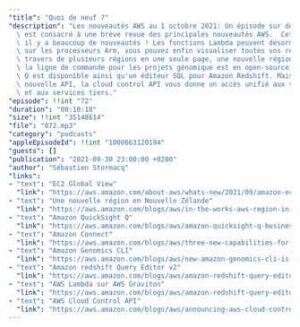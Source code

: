 ```yaml
---
"title": "Quoi de neuf ?"
"description": "Les nouveautés AWS au 1 octobre 2021: Un épisode sur deux du podcast\
  \ est consacré à une brève revue des principales nouveautés AWS.  Cette semaine,\
  \ il y a beaucoup de nouveautés ! Les fonctions Lambda peuvent désormais s'exécuter\
  \ sur les processeurs Arm, vous pouvez enfin visualiser toutes vos resources au\
  \ travers de plusieurs régions en une seule page, une nouvelle région est annoncée,\
  \ la ligne de commande pour les projets génomique est en open-source, QuickSight\
  \ Q est disponible ainsi qu'un éditeur SQL pour Amazon Redshift. Mais surtout, une\
  \ nouvelle API, la cloud control API vous donne un accès unifié aux services AWS\
  \ et aux services tiers."
"episode": !!int "72"
"duration": "00:18:18"
"size": !!int "35148614"
"file": "072.mp3"
"category": "podcasts"
"appleEpisodeId": !!int "1000663120194"
"guests": []
"publication": "2021-09-30 23:00:00 +0200"
"author": "Sébastien Stormacq"
"links":
- "text": "EC2 Global View"
  "link": "https://aws.amazon.com/about-aws/whats-new/2021/09/amazon-ec2-global-view-console-regions/"
- "text": "Une nouvelle région en Nouvelle Zélande"
  "link": "https://aws.amazon.com/blogs/aws/in-the-works-aws-region-in-new-zealand/"
- "text": "Amazon QuickSight Q"
  "link": "https://aws.amazon.com/blogs/aws/amazon-quicksight-q-business-intelligence-using-natural-language-questions/"
- "text": "Amazon Connect"
  "link": "https://aws.amazon.com/blogs/aws/three-new-capabilities-for-amazon-connect/"
- "text": "Amazon Genomics CLI"
  "link": "https://aws.amazon.com/blogs/aws/new-amazon-genomics-cli-is-now-open-source-and-generally-available/"
- "text": "Amazon redshift Query Editor v2"
  "link": "https://aws.amazon.com/blogs/aws/amazon-redshift-query-editor-v2-web-query-authoring/"
- "text": "AWS Lambda sur AWS Graviton"
  "link": "https://aws.amazon.com/blogs/aws/amazon-redshift-query-editor-v2-web-query-authoring/"
- "text": "AWS Cloud Control API"
  "link": "https://aws.amazon.com/blogs/aws/announcing-aws-cloud-control-api"
---
```

